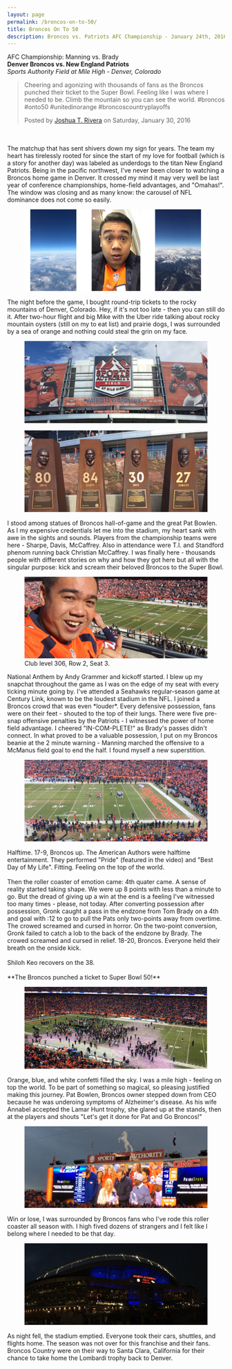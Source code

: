 ```yaml
---
layout: page
permalink: /broncos-on-to-50/
title: Broncos On To 50
description: Broncos vs. Patriots AFC Championship - January 24th, 2016
---
```


AFC Championship: Manning vs. Brady
<br>
**Denver Broncos vs. New England Patriots**
<br>
*Sports Authority Field at Mile High - Denver, Colorado*

<div id="fb-root"></div><script>(function(d, s, id) {  var js, fjs = d.getElementsByTagName(s)[0];  if (d.getElementById(id)) return;  js = d.createElement(s); js.id = id;  js.src = "//connect.facebook.net/en_US/sdk.js#xfbml=1&version=v2.3";  fjs.parentNode.insertBefore(js, fjs);}(document, 'script', 'facebook-jssdk'));</script><div class="fb-video" data-allowfullscreen="1" data-href="/doswah/videos/vb.606927949/10153531720282950/?type=3"><div class="fb-xfbml-parse-ignore"><blockquote cite="https://www.facebook.com/doswah/videos/10153531720282950/"><a href="https://www.facebook.com/doswah/videos/10153531720282950/"></a><p>Cheering and agonizing with thousands of fans as the Broncos punched their ticket to the Super Bowl. Feeling like I was where I needed to be. Climb the mountain so you can see the world. #broncos #onto50 #unitedinorange #broncoscountryplayoffs</p>Posted by <a href="https://www.facebook.com/doswah">Joshua T. Rivera</a> on Saturday, January 30, 2016</blockquote></div></div>
<br><br>
The matchup that has sent shivers down my sign for years. The team my heart has tirelessly rooted for since the start of my love for football (which is a story for another day) was labeled as underdogs to the titan New England Patriots. Being in the pacific northwest, I've never been closer to watching a Broncos home game in Denver. It crossed my mind it may very well be last year of conference championships, home-field advantages, and "Omahas!". The window was closing and as many know: the carousel of NFL dominance does not come so easily.
<figure>
	<img src="/images/onto50/flight.png">
</figure>
The night before the game, I bought round-trip tickets to the rocky mountains of Denver, Colorado. Hey, if it's not too late - then you can still do it. After two-hour flight and big Mike with the Uber ride talking about rocky mountain oysters (still on my to eat list) and prairie dogs, I was surrounded by a sea of orange and nothing could steal the grin on my face.
<figure>
	<img src="/images/onto50/sportsauthority.png">
</figure>
<figure>
	<img src="/images/onto50/smith-sharpe-davis-atwater.png">
</figure>
I stood among statues of Broncos hall-of-game and the great Pat Bowlen. As I my expensive credentials let me into the stadium, my heart sank with awe in the sights and sounds. Players from the championship teams were here - Sharpe, Davis, McCaffrey. Also in attendance were T.I. and Standford phenom running back Christian McCaffrey. I was finally here - thousands people with different stories on why and how they got here but all with the singular purpose: kick and scream their beloved Broncos to the Super Bowl.
<figure>
	<img src="/images/onto50/seat.png">
	<figcaption>Club level 306, Row 2, Seat 3.</figcaption>
</figure>
National Anthem by Andy Grammer and kickoff started. I blew up my snapchat throughout the game as I was on the edge of my seat with every ticking minute going by. I've attended a Seahawks regular-season game at Century Link, known to be the loudest stadium in the NFL. I joined a Broncos crowd that was even *louder*. Every defensive possession, fans were on their feet - shouted to the top of their lungs. There were five pre-snap offensive penalties by the Patriots - I witnessed the power of home field advantage. I cheered "IN-COM-PLETE!" as Brady's passes didn't connect. In what proved to be a valuable possession, I put on my Broncos beanie at the 2 minute warning - Manning marched the offensive to a McManus field goal to end the half. I found myself a new superstition.
<figure>
	<img src="/images/onto50/field.png">
</figure>
Halftime. 17-9, Broncos up. The American Authors were halftime entertainment. They performed "Pride" (featured in the video) and "Best Day of My Life". Fitting. Feeling on the top of the world.
<br><br>
Then the roller coaster of emotion came: 4th quater came. A sense of reality started taking shape. We were up 8 points with less than a minute to go. But the dread of giving up a win at the end is a feeling I've witnessed too many times - please, not today. After converting possession after possession, Gronk caught a pass in the endzone from Tom Brady on a 4th and goal with :12 to go to pull the Pats only two-points away from overtime. The crowed screamed and cursed in horror. On the two-point conversion, Gronk failed to catch a lob to the back of the endzone by Brady. The crowed screamed and cursed in relief. 18-20, Broncos. Everyone held their breath on the onside kick.
<br><br>
Shiloh Keo recovers on the 38.
<br><br>
**The Broncos punched a ticket to Super Bowl 50!**
<figure>
	<img src="/images/onto50/confetti.png">
</figure>
Orange, blue, and white confetti filled the sky. I was a mile high - feeling on top the world. To be part of something so magical, so pleasing justified making this journey. Pat Bowlen, Broncos owner stepped down from CEO because he was underoing symptoms of Alzheimer's disease. As his wife Annabel accepted the Lamar Hunt trophy, she glared up at the stands, then at the players and shouts "Let's get it done for Pat and Go Broncos!" 
<figure>
	<img src="/images/onto50/forpat.png">
</figure>
Win or lose, I was surrounded by Broncos fans who I've rode this roller coaster all season with. I high fived dozens of strangers and I felt like I belong where I needed to be that day.
<figure>
	<img src="/images/onto50/goodnight.png">
</figure>
As night fell, the stadium emptied. Everyone took their cars, shuttles, and flights home. The season was not over for this franchise and their fans. Broncos Country were on their way to Santa Clara, California for their chance to take home the Lombardi trophy back to Denver.





